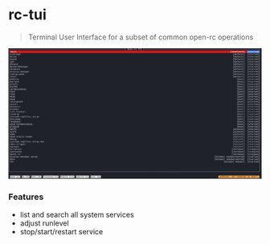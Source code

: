 # rc-tui
> Terminal User Interface for a subset of common open-rc operations

![demo](documentation/demo.png)

### Features
+ list and search all system services
+ adjust runlevel
+ stop/start/restart service

